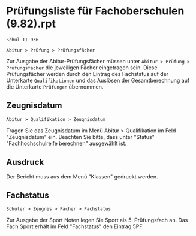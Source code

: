 # Prüfungsliste für Fachoberschulen (9.82).rpt

`Schul II 936`

`Abitur > Prüfung > Prüfungsfächer`

Zur Ausgabe der Abitur-Prüfungsfächer müssen unter `Abitur > Prüfung > Prüfungsfächer` die jeweiligen Fächer eingetragen sein. Diese Prüfungsfächer werden durch den Eintrag des Fachstatus auf der Unterkarte `Qualifikationen` und das Auslösen der Gesamtberechnung auf die Unterkarte `Prüfungen` übernommen.

## Zeugnisdatum 

`Abitur > Qualifikation > Zeugnisdatum`

Tragen Sie das Zeugnisdatum im Menü Abitur > Qualifikation im Feld "Zeugnisdatum" ein. Beachten Sie bitte, dass unter "Status" "Fachhochschulreife berechnen" ausgewählt ist.

## Ausdruck

Der Bericht muss aus dem Menü "Klassen" gedruckt werden.

## Fachstatus 

`Schüler > Zeugnis > Fächer > Fachstatus`

Zur Ausgabe der Sport Noten legen Sie Sport als 5. Prüfungsfach an. Das Fach Sport erhält im Feld "Fachstatus" den Eintrag 5PF.